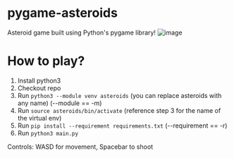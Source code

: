 # pygame-asteroids

Asteroid game built using Python's pygame library!
![image](https://github.com/user-attachments/assets/8a6f6dfe-9302-4f2a-a58d-3644040abc6b)

# How to play?

1. Install python3
2. Checkout repo
3. Run `python3 --module venv asteroids` (you can replace asteroids with any name) (--module == -m)
4. Run `source asteroids/bin/activate` (reference step 3 for the name of the virtual env)
5. Run `pip install --requirement requirements.txt` (--requirement == -r)
6. Run `python3 main.py`

Controls: WASD for movement, Spacebar to shoot

